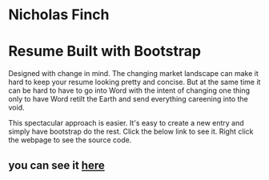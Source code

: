 # Nicholas Finch

# Resume Built with Bootstrap

Designed with change in mind. 
The changing market landscape can make it hard to keep your resume looking pretty and concise.
But at the same time it can be hard to have to go into Word with the intent of changing one thing only to have Word retilt the Earth and send everything careening into the void.

This spectacular approach is easier. It's easy to create a new entry and simply have bootstrap do the rest.
Click the below link to see it. Right click the webpage to see the source code.

## you can see it [here](https://tisaconundrum2.github.io/MyResume/)
